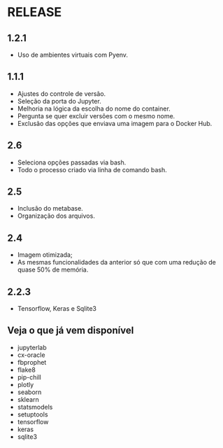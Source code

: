 # RELEASE

## 1.2.1

- Uso de ambientes virtuais com Pyenv.

## 1.1.1

- Ajustes do controle de versão.
- Seleção da porta do Jupyter.
- Melhoria na lógica da escolha do nome do container.
- Pergunta se quer excluir versões com o mesmo nome.
- Exclusão das opções que enviava uma imagem para o Docker Hub.

## 2.6

- Seleciona opções passadas via bash.
- Todo o processo criado via linha de comando bash.

## 2.5

- Inclusão do metabase.
- Organização dos arquivos.

## 2.4

- Imagem otimizada;
- As mesmas funcionalidades da anterior só que com uma redução de quase 50% de memória.

## 2.2.3

- Tensorflow, Keras e Sqlite3

## Veja o que já vem disponível

- jupyterlab
- cx-oracle
- fbprophet
- flake8
- pip-chill
- plotly
- seaborn
- sklearn
- statsmodels
- setuptools
- tensorflow
- keras
- sqlite3

